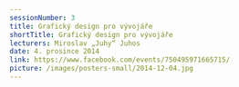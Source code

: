```yaml
---
sessionNumber: 3
title: Grafický design pro vývojáře
shortTitle: Grafický design pro vývojáře
lecturers: Miroslav „Juhy“ Juhos
date: 4. prosince 2014
link: https://www.facebook.com/events/750495971665715/
picture: /images/posters-small/2014-12-04.jpg
---
```

